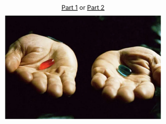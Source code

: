 <p align="center">
    <span style="font-size: 20px;">
        <a href="https://github.com/RomanKovalev/jnks/tree/main/part_1">Part 1</a> 
                or
            <a href="https://github.com/RomanKovalev/jnks/tree/main/part_1">Part 2</a>
    </span>
</p>
<p align="center">
  <img src="https://raw.githubusercontent.com/RomanKovalev/jnks/refs/heads/main/neo.png" alt="Neo">
</p>